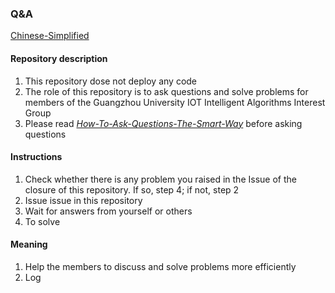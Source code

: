 ### Q&A

[Chinese-Simplified](https://github.com/gzhuiotig/Q_A/README.md)

#### Repository description

1. This repository dose not deploy any code
2. The role of this repository is to ask questions and solve problems for members of the Guangzhou University IOT Intelligent Algorithms Interest Group
3. Please read [*How-To-Ask-Questions-The-Smart-Way*](http://www.catb.org/~esr/faqs/smart-questions.html) before asking questions

#### Instructions

1. Check whether there is any problem you raised in the Issue of the closure of this repository. If so, step 4; if not, step 2
2. Issue issue in this repository
3. Wait for answers from yourself or others
4. To solve

#### Meaning

1. Help the members to discuss and solve problems more efficiently
2. Log